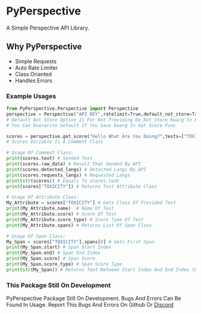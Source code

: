 # PyPerspective

A Simple Perspective API Library.

## Why PyPerspective
- Simple Requests
- Auto Rate Limiter
- Class Orianted
- Handles Errors

### Example Usages
```py
from PyPerspective.Perspective import Perspective
perspective = Perspective("API KEY",ratelimit=True,default_not_store=True) # Default Do Not Store Option Is True.
# Default Not Store Option Is For Not Providing Do_Not_Store Kwarg In Get Score Function
# You Can Overwrite Default If You Gave Kwarg In Get Score Func

scores = perspective.get_score("Hello What Are You Doing?",tests=["TOXICITY"],langs=["en"]) # Tests Default Setted To TOXICITY, Langs Default Setted To English
# Scores Variable Is A Comment Class

# Usage Of Comment Class:
print(scores.text) # Sended Text
print(scores.raw_data) # Result That Sended By API
print(scores.detected_langs) # Detected Langs By API
print(scores.requests_langs) # Requested Langs
print(str(scores)) # Equals To scores.tedt
print(scores["TOXICITY"]) # Returns Test Attribute Class

# Usage Of Attribute Class:
My_Attribute = scores["TOXICITY"] # Gets Class Of Provided Test
print(My_Attribute.name)  # Name Of Test
print(My_Attribute.score) # Score Of Test
print(My_Attribute.score_type) # Score Type Of Test
print(My_Attribute.spans) # Returns List Of Span Class

# Usage Of Span Class:
My_Span = scores["TOXICITY"].spans[0] # Gets First Span
print(My_Span.start) # Span Start Index
print(My_Span.end) # Span End Index
print(My_Span.score) # Span Score
print(My_Span.score_type) # Span Score Type
print(str(My_Span)) # Returns Text Between Start Index And End Index (Both Is Included)
```

###  This Package Still On Development
PyPerspective Package Still On Development. Bugs And Errors Can Be Found In Usage. Report This Bugs And Errors On Github Or [Discord](https://discord.gg/MeaWMrVX)
